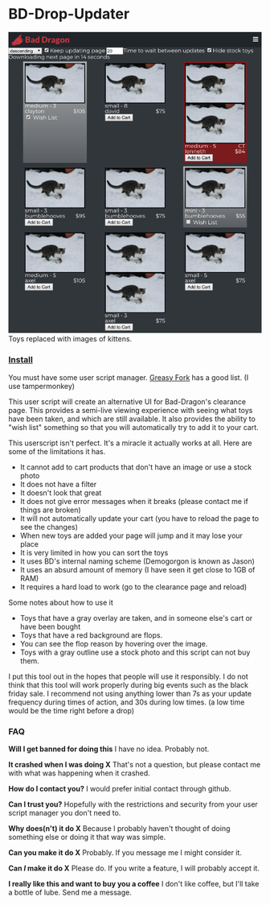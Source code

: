 # BD-Drop-Updater

![Example screenshot](https://github.com/Sasquire/BD-Drop-Updater/raw/master/example_screenshot.png)
Toys replaced with images of kittens.

### [Install](https://github.com/Sasquire/BD-Drop-Updater/raw/master/main.user.js)
You must have some user script manager. [Greasy Fork](https://greasyfork.org/en) has a good list. (I use tampermonkey)

This user script will create an alternative UI for Bad-Dragon's clearance page. This provides a semi-live viewing experience with seeing what toys have been taken, and which are still available. It also provides the ability to "wish list" something so that you will automatically try to add it to your cart.

This userscript isn't perfect. It's a miracle it actually works at all. Here are some of the limitations it has.
* It cannot add to cart products that don't have an image or use a stock photo
* It does not have a filter
* It doesn't look that great
* It does not give error messages when it breaks (please contact me if things are broken)
* It will not automatically update your cart (you have to reload the page to see the changes)
* When new toys are added your page will jump and it may lose your place
* It is very limited in how you can sort the toys
* It uses BD's internal naming scheme (Demogorgon is known as Jason)
* It uses an absurd amount of memory (I have seen it get close to 1GB of RAM)
* It requires a hard load to work (go to the clearance page and reload) 

Some notes about how to use it
* Toys that have a gray overlay are taken, and in someone else's cart or have been bought
* Toys that have a red background are flops.
* You can see the flop reason by hovering over the image.
* Toys with a gray outline use a stock photo and this script can not buy them.

I put this tool out in the hopes that people will use it responsibly. I do not think that this tool will work properly during big events such as the black friday sale. I recommend not using anything lower than 7s as your update frequency during times of action, and 30s during low times. (a low time would be the time right before a drop)

### FAQ

**Will I get banned for doing this**
I have no idea. Probably not.

**It crashed when I was doing X**
That's not a question, but please contact me with what was happening when it crashed.

**How do I contact you?**
I would prefer initial contact through github.

**Can I trust you?**
Hopefully with the restrictions and security from your user script manager you don't need to. 

**Why does(n't) it do X**
Because I probably haven't thought of doing something else or doing it that way was simple.

**Can you make it do X**
Probably. If you message me I might consider it.

**Can *I* make it do X**
Please do. If you write a feature, I will probably accept it.

**I really like this and want to buy you a coffee**
I don't like coffee, but I'll take a bottle of lube. Send me a message.
